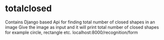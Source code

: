# totalclosed
Contains Django based Api for finding total number of closed shapes in an image
Give the image as input and it will print total number of closed shapes for example circle, rectangle etc.
localhost:8000/recognition/form
